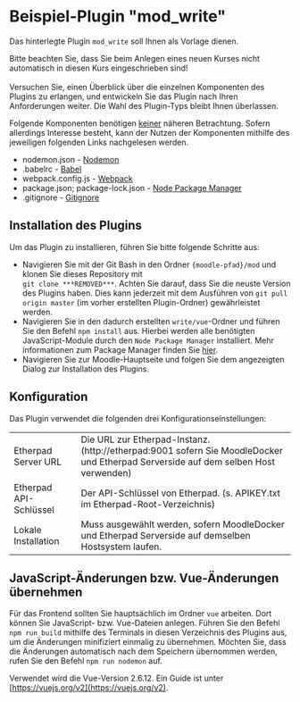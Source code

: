 # Beispiel-Plugin "mod_write"
Das hinterlegte Plugin `mod_write` soll Ihnen als Vorlage dienen.

Bitte beachten Sie, dass Sie beim Anlegen eines neuen Kurses nicht automatisch in diesen Kurs eingeschrieben sind!
<br /><br />Versuchen Sie, einen Überblick über die einzelnen Komponenten des Plugins zu erlangen, und entwickeln Sie das Plugin nach Ihren Anforderungen weiter. Die Wahl des Plugin-Typs bleibt Ihnen überlassen.

Folgende Komponenten benötigen <ins>keiner</ins> näheren Betrachtung.
Sofern allerdings Interesse besteht, kann der Nutzen der Komponenten mithilfe des jeweiligen folgenden Links nachgelesen werden.
* nodemon.json - [Nodemon](https://www.npmjs.com/package/nodemon)
* .babelrc - [Babel](https://babeljs.io/)
* webpack.config.js - [Webpack](https://webpack.js.org/)
* package.json; package-lock.json - [Node Package Manager](https://www.npmjs.com/)
* .gitignore - [Gitignore](https://git-scm.com/docs/gitignore)

## Installation des Plugins
Um das Plugin zu installieren, führen Sie bitte folgende Schritte aus:
* Navigieren Sie mit der Git Bash in den Ordner `{moodle-pfad}/mod` und klonen Sie dieses Repository mit <br />`git clone ***REMOVED***`.
Achten Sie darauf, dass Sie die neuste Version des Plugins haben. Dies kann jederzeit mit dem Ausführen von `git pull origin master` (im vorher erstellten Plugin-Ordner) gewährleistet werden.
* Navigieren Sie in den dadurch erstellten `write/vue`-Ordner und führen Sie den Befehl `npm install` aus. Hierbei werden alle benötigten JavaScript-Module durch den `Node Package Manager` installiert. Mehr informationen zum Package Manager finden Sie [hier](https://www.npmjs.com/).
* Navigieren Sie zur Moodle-Hauptseite und folgen Sie dem angezeigten Dialog zur Installation des Plugins.

## Konfiguration
Das Plugin verwendet die folgenden drei Konfigurationseinstellungen:
<table>
    <tr>
        <td>Etherpad Server URL</td>
        <td>Die URL zur Etherpad-Instanz. (http://etherpad:9001 sofern Sie MoodleDocker und Etherpad Serverside auf dem selben Host verwenden)</td>
    </tr>
    <tr>
        <td>Etherpad API-Schlüssel</td>
        <td>Der API-Schlüssel von Etherpad. (s. APIKEY.txt im Etherpad-Root-Verzeichnis)</td>
    </tr>
    <tr>
        <td>Lokale Installation</td>
        <td>Muss ausgewählt werden, sofern MoodleDocker und Etherpad Serverside auf demselben Hostsystem laufen.</td>
    </tr>
</table>

## JavaScript-Änderungen bzw. Vue-Änderungen übernehmen
Für das Frontend sollten Sie hauptsächlich im Ordner `vue` arbeiten. Dort können Sie JavaScript- bzw. Vue-Dateien anlegen.
Führen Sie den Befehl `npm run build` mithilfe des Terminals in diesen Verzeichnis des Plugins aus, um die Änderungen minifiziert einmalig zu übernehmen. 
Möchten Sie, dass die Änderungen automatisch nach dem Speichern übernommen werden, rufen Sie den Befehl `npm run nodemon` auf.

Verwendet wird die Vue-Version 2.6.12. Ein Guide ist unter [https://vuejs.org/v2](https://vuejs.org/v2).